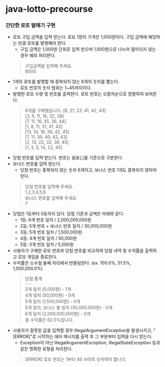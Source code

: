 # java-lotto-precourse
### 간단한 로또 발매기 구현
- 로또 구입 금액을 입력 받는다. 로또 1장의 가격은 1,000원이다. 구입 금액에 해당하는 만큼 로또를 발행해야 한다.
  - 구입 금액은 1,000원 단위로 입력 받으며 1,000원으로 나누어 떨어지지 않는 경우 예외 처리한다.
  > 구입금액을 입력해 주세요.  
  8000
- 1개의 로또를 발행할 때 중복되지 않는 6개의 숫자를 뽑는다.
  - 로또 번호의 숫자 범위는 1~45까지이다.
- 발행한 로또 수량 및 번호를 출력한다. 로또 번호는 오름차순으로 정렬하여 보여준다.
  > 8개를 구매했습니다.
  [8, 21, 23, 41, 42, 43]  
  [3, 5, 11, 16, 32, 38]  
  [7, 11, 16, 35, 36, 44]  
  [1, 8, 11, 31, 41, 42]  
  [13, 14, 16, 38, 42, 45]  
  [7, 11, 30, 40, 42, 43]  
  [2, 13, 22, 32, 38, 45]  
  [1, 3, 5, 14, 22, 45]  
- 당첨 번호를 입력 받는다. 번호는 쉼표(,)를 기준으로 구분한다.
- 보너스 번호를 입력 받는다.
  - 당첨 번호는 중복되지 않는 숫자 6개이고, 보너스 번호 1개도 중복되지 않아야 한다.
  > 당첨 번호를 입력해 주세요.  
  1,2,3,4,5,6  
  보너스 번호를 입력해 주세요.  
  7
- 당첨은 1등부터 5등까지 있다. 당첨 기준과 금액은 아래와 같다.
  - 1등: 6개 번호 일치 / 2,000,000,000원
  - 2등: 5개 번호 + 보너스 번호 일치 / 30,000,000원
  - 3등: 5개 번호 일치 / 1,500,000원
  - 4등: 4개 번호 일치 / 50,000원
  - 5등: 3개 번호 일치 / 5,000원
- 사용자가 구매한 로또 번호와 당첨 번호를 비교하여 당첨 내역 및 수익률을 출력하고 로또 게임을 종료한다.
- 수익률은 소수점 둘째 자리에서 반올림한다. (ex. 100.0%, 51.5%, 1,000,000.0%)
  > 당첨 통계  
  `---`  
  3개 일치 (5,000원) - 1개  
  4개 일치 (50,000원) - 0개  
  5개 일치 (1,500,000원) - 0개  
  5개 일치, 보너스 볼 일치 (30,000,000원) - 0개  
  6개 일치 (2,000,000,000원) - 0개  
  총 수익률은 62.5%입니다.  
- 사용자가 잘못된 값을 입력할 경우 IllegalArgumentException을 발생시키고, "[ERROR]"로 시작하는 에러 메시지를 출력 후 그 부분부터 입력을 다시 받는다.
  - Exception이 아닌 IllegalArgumentException, IllegalStateException 등과 같은 명확한 유형을 처리한다.
  > [ERROR] 로또 번호는 1부터 45 사이의 숫자여야 합니다.
